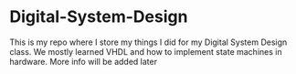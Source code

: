 # Digital-System-Design
This is my repo where I store my things I did for my Digital System Design class. We mostly learned VHDL and how to implement state machines in hardware. More info will be added later
